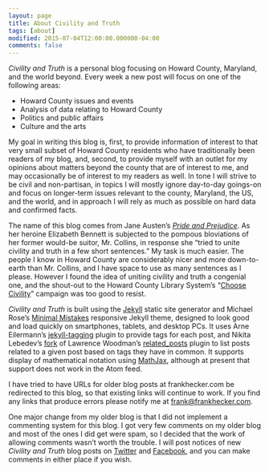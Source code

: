 ```yaml
---
layout: page
title: About Civility and Truth
tags: [about]
modified: 2015-07-04T12:00:00.000000-04:00
comments: false
---
```


_Civility and Truth_ is a personal blog focusing on Howard County,
Maryland, and the world beyond. Every week a new post will focus on
one of the following areas:

* Howard County issues and events
* Analysis of data relating to Howard County
* Politics and public affairs
* Culture and the arts

My goal in writing this blog is, first, to provide information of
interest to that very small subset of Howard County residents who have
traditionally been readers of my blog, and, second, to provide myself
with an outlet for my opinions about matters beyond the county that
are of interest to me, and may occasionally be of interest to my
readers as well. In tone I will strive to be civil and non-partisan,
in topics I will mostly ignore day-to-day goings-on and focus on
longer-term issues relevant to the county, Maryland, the US, and the
world, and in approach I will rely as much as possible on hard data
and confirmed facts.

The name of this blog comes from Jane Austen’s _[Pride and
Prejudice][]_.  As her heroine Elizabeth Bennett is subjected to the
pompous bloviations of her former would-be suitor, Mr. Collins, in
response she “tried to unite civility and truth in a few short
sentences.”  My task is much easier. The people I know in Howard
County are considerably nicer and more down-to-earth than Mr. Collins,
and I have space to use as many sentences as I please. However I found
the idea of uniting civility and truth a congenial one, and the
shout-out to the Howard County Library System’s “[Choose Civility][]”
campaign was too good to resist.

[Pride and Prejudice]: http://www.pemberley.com/janeinfo/ppv2n38.html
[Choose Civility]: http://choosecivility.org/

_Civility and Truth_ is built using the [Jekyll][] static site
generator and Michael Rose’s [Minimal Mistakes][] responsive Jekyll
theme, designed to look good and load quickly on smartphones, tablets,
and desktop PCs. It uses Arne Eilermann’s [jekyll-tagging][] plugin to
provide tags for each post, and Nikita Lebedev’s [fork][] of Lawrence
Woodman’s [related_posts] plugin to list posts related to a given post
based on tags they have in common. It supports display of mathematical
notation using [MathJax][], although at present that support does not
work in the Atom feed.

[Jekyll]: http://jekyllrb.org/
[Minimal Mistakes]: https://mademistakes.com/work/minimal-mistakes-jekyll-theme/
[jekyll-tagging]: https://github.com/pattex/jekyll-tagging
[fork]: https://github.com/jumanji27/related_posts-jekyll_plugin
[related_posts]: https://github.com/LawrenceWoodman/related_posts-jekyll_plugin
[MathJax]: http://mathjax.org/

I have tried to have URLs for older blog posts at frankhecker.com be
redirected to this blog, so that existing links will continue to
work. If you find any links that produce errors please notify me at
frank@frankhecker.com.

One major change from my older blog is that I did not implement a
commenting system for this blog. I got very few comments on my older
blog and most of the ones I did get were spam, so I decided that the
work of allowing comments wasn’t worth the trouble. I will post
notices of new _Civility and Truth_ blog posts on [Twitter][] and
[Facebook][], and you can make comments in either place if you wish.

[Twitter]: http://twitter.com/hecker
[Facebook]: http://facebook.com/frankhecker
